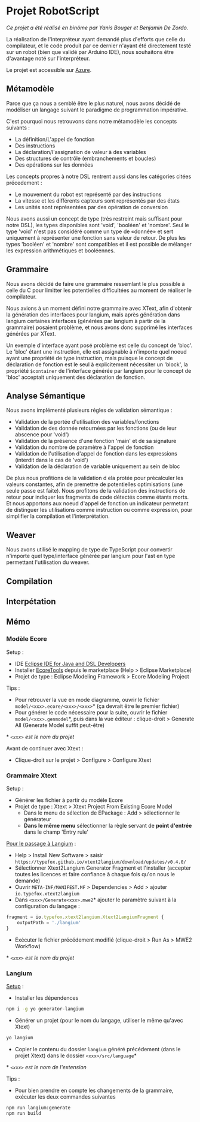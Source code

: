# Projet RobotScript

_Ce projet a été réalisé en binôme par Yanis Bouger et Benjamin De Zordo._

La réalisation de l'interpréteur ayant demandé plus d'efforts que celle du compilateur, et le code produit par ce dernier n'ayant été directement testé sur un robot (bien que validé par Arduino IDE), nous souhaitons être d'avantage noté sur l'interpréteur.

Le projet est accessible sur [Azure](https://robotscriptlang.azurewebsites.net).

## Métamodèle

Parce que ça nous a semblé être le plus naturel, nous avons décidé de modéliser un langage suivant le paradigme de programmation impérative.

C'est pourquoi nous retrouvons dans notre métamodèle les concepts suivants :
 - La définition/L'appel de fonction
 - Des instructions
 - La déclaration/l'assignation de valeur à des variables
 - Des structures de contrôle (embranchements et boucles)
 - Des opérations sur les données

Les concepts propres à notre DSL rentrent aussi dans les catégories citées précedement :
 - Le mouvement du robot est représenté par des instructions
 - La vitesse et les différents capteurs sont représentés par des états
 - Les unités sont représentées par des opération de conversion

Nous avons aussi un concept de type (très restreint mais suffisant pour notre DSL), les types disponibles sont 'void', 'booléen' et 'nombre'.
Seul le type 'void' n'est pas considéré comme un type de «donnée» et sert uniquement à représenter une fonction sans valeur de retour.
De plus les types 'booléen' et 'nombre' sont compatibles et il est possible de mélanger les expression arithmétiques et booléennes.

## Grammaire

Nous avons décidé de faire une grammaire ressemlant le plus possible à celle du C pour limitter les potentielles difficultées au moment de réaliser le compilateur.

Nous avions à un moment défini notre grammaire avec XText, afin d'obtenir la génération des interfaces pour langium, mais après génération dans langium certaines interfaces (générées par langium à partir de la grammaire) posaient problème, et nous avons donc supprimé les interfaces générées par XText.

Un exemple d'interface ayant posé problème est celle du concept de 'bloc'. Le 'bloc' étant une instruction, elle est assignable à n'importe quel noeud ayant une propriété de type instruction, mais puisque le concept de déclaration de fonction est le seul à explicitement nécessiter un 'block', la propriété `$container` de l'interface générée par langium pour le concept de 'bloc' acceptait uniquement des déclaration de fonction.

## Analyse Sémantique

Nous avons implémenté plusieurs régles de validation sémantique :
 - Validation de la portée d'utilisation des variables/fonctions
 - Validation de des donnée retournées par les fonctions (ou de leur abscence pour 'void')
 - Validation de la présence d'une fonction 'main' et de sa signature
 - Validation du nombre de paramètre à l'appel de fonction
 - Validation de l'utilisation d'appel de fonction dans les expressions (interdit dans le cas de 'void')
 - Validation de la déclaration de variable uniquement au sein de bloc

De plus nous profitions de la validation d ela protée pour précalculer les valeurs constantes, afin de premettre de potentielles optimisations (une seule passe est faite).
Nous profitons de la validation des instructions de retour pour indiquer les fragments de code détectés comme étants morts.
Et nous apportons aux noeud d'appel de fonction un indicateur permetant de distinguer les utilisations comme instruction ou comme expression, pour simplifier la compilation et l'interprétation.

## Weaver

Nous avons utilisé le mapping de type de TypeScript pour convertir n'importe quel type/interface générée par langium pour l'ast en type permettant l'utilisation du weaver.

## Compilation



## Interpétation



## Mémo

### Modèle Ecore
Setup :
- IDE [Eclipse IDE for Java and DSL Developers](https://www.eclipse.org/downloads/packages/release/juno/sr2/eclipse-ide-java-and-dsl-developers)
- Installer [EcoreTools](https://marketplace.eclipse.org/content/ecoretools-ecore-diagram-editor) depuis le marketplace (Help > Eclipse Marketplace)
- Projet de type : Eclipse Modeling Framework > Ecore Modeling Project

Tips :
 - Pour retrouver la vue en mode diagramme, ouvrir le fichier `model/<xxx>.ecore/<xxx>/<xxx>`\* (ça devrait être le premier fichier)
 - Pour générer le code nécessaire pour la suite, ouvrir le fichier `model/<xxx>.genmodel`\*, puis dans la vue éditeur : clique-droit > Generate All (Generate Model suffit peut-être)

\* *`<xxx>` est le nom du projet*

Avant de continuer avec Xtext :
- Clique-droit sur le projet > Configure > Configure Xtext

### Grammaire Xtext
Setup :
- Générer les fichier à partir du modèle Ecore
- Projet de type : Xtext > Xtext Project From Existing Ecore Model
  -  Dans le menu de sélection de EPackage : Add > sélectionner le générateur
  -  **Dans le même menu** sélectionner la règle servant de **point d'entrée** dans le champ 'Entry rule'

[Pour le passage à Langium](https://github.com/TypeFox/xtext2langium) :
- Help > Install New Software > saisir `https://typefox.github.io/xtext2langium/download/updates/v0.4.0/`
- Sélectionner Xtext2Langium Generator Fragment et l'installer (accepter toutes les licences et faire confiance à chaque fois qu'on nous le demande)
- Ouvrir `META-INF/MANIFEST.MF` > Dependencies > Add > ajouter `io.typefox.xtext2langium`
- Dans `<xxx>/Generate<xxx>.mwe2`\* ajouter le paramètre suivant à la configuration du langage :
```js
fragment = io.typefox.xtext2langium.Xtext2LangiumFragment {
    outputPath = './langium'
}
```
- Exécuter le fichier précédement modifié (clique-droit > Run As > MWE2 Workflow)

\* *`<xxx>` est le nom du projet*

### Langium
[Setup](https://langium.org/docs/getting-started/) :
- Installer les dépendences
```sh
npm i -g yo generator-langium
```
- Générer un projet (pour le nom du langage, utiliser le même qu'avec Xtext)
```sh
yo langium
```
- Copier le contenu du dossier `langium` généré précédement (dans le projet Xtext) dans le dossier `<xxx>/src/language`\*

\* *`<xxx>` est le nom de l'extension*

Tips :
- Pour bien prendre en compte les changements de la grammaire, exécuter les deux commandes suivantes
```sh
npm run langium:generate
npm run build
```
